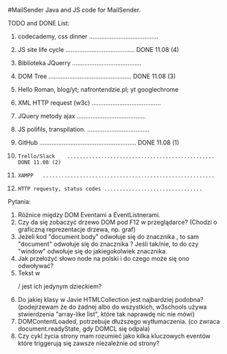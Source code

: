 #MailSender
Java and JS code for MailSender.

TODO and DONE List:

1.	codecademy, css dinner 	........................................

2. 	JS site life cycle	........................................ DONE 11.08 (4)
3. 	Biblioteka JQuerry	........................................
4. 	DOM Tree	................................................ DONE 11.08 (3)

5. 	Hello Roman, blog/yt; nafrontendzie.pl; yt googlechrome

6. 	XML HTTP request (w3c)	........................................
7. 	JQuery metody ajax	........................................
8. 	JS polifils, transpilation. ....................................

9. 	GitHub	........................................................ DONE 11.08 (1)
10. 	Trello/Slack 	................................................ DONE 11.08 (2)
11. 	XAMPP	........................................................
12. 	HTTP requesty, status codes	................................

Pytania:
1. Różnice między DOM Eventami a EventListnerami.
2. Czy da się zobaczyć drzewo DOM pod F12 w przeglądarce? (Chodzi o graficzną reprezentacje drzewa, np. graf)
3. Jeżeli kod "document.body" odwołuje się do znacznika <body>, to sam "document" odwołuje się do znacznika <html>?
Jeśli tak/nie, to do czy "window" odwołuje się do jakiegokolwiek znacznika.
4. Jak przełożyć słowo node na polski i do czego może się ono odwoływać?
5. Tekst w <p>/<h> jest ich jedynym dzieckiem?
6. Do jakiej klasy w Javie HTMLCollection jest najbardziej podobna? (podejrzewam że do żadnej albo do wszystkich,
w3schools używa stwierdzenia "array-like list", które tak naprawdę nic nie mówi)
7. DOMContentLoaded, potrzebuje dłuższego wytłumaczenia. (co zwraca document.readyState, gdy DOMCL się odpala)
8. Czy cykl życia strony mam rozumieć jako kilka kluczowych eventów które triggerują się zawsze niezależnie od strony?

